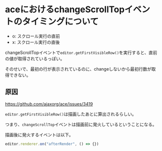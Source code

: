 # aceにおけるchangeScrollTopイベントのタイミングについて

* o: スクロール実行の直前
* x: スクロール実行の直後

changeScrollTopイベントで`editor.getFirstVisibleRow()`を実行すると、直前の値が取得されているっぽい。

そのせいで、最初の行が表示されているのに、changeしないから最初行数が取得できない。

## 原因

https://github.com/ajaxorg/ace/issues/3419

`editor.getFirstVisibleRow()`は描画したあとに算出されるらしい。

つまり、`changeScrollTop`イベントは描画前に発火しているということになる。

描画後に発火するイベントは以下。

```js
editor.renderer.on("afterRender", () => {})
```
